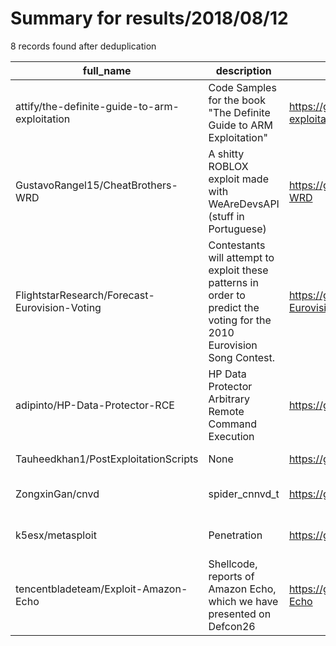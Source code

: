 
# Summary for results/2018/08/12
    
8 records found after deduplication

| full_name | description | html_url | matched_list | matched_count | pushed_at | size | stargazers_count | language | forks_count | vul_ids |
|-----------------------------------------------|-------------------------------------------------------------------------------------------------------------------------|------------------------------------------------------------------|----------------------------------|-----------------|---------------------------|--------|--------------------|------------|---------------|-----------|
| attify/the-definite-guide-to-arm-exploitation | Code Samples for the book "The Definite Guide to ARM Exploitation" | https://github.com/attify/the-definite-guide-to-arm-exploitation | ['exploit'] | 1 | 2018-08-12 10:14:01+00:00 | 2780 | 30 | C | 9 | [] |
| GustavoRangel15/CheatBrothers-WRD | A shitty ROBLOX exploit made with WeAreDevsAPI (stuff in Portuguese) | https://github.com/GustavoRangel15/CheatBrothers-WRD | ['exploit'] | 1 | 2018-08-12 12:33:08+00:00 | 1393 | 0 | C# | 0 | [] |
| FlightstarResearch/Forecast-Eurovision-Voting | Contestants will attempt to exploit these patterns in order to predict the voting for the 2010 Eurovision Song Contest. | https://github.com/FlightstarResearch/Forecast-Eurovision-Voting | ['exploit'] | 1 | 2018-08-12 06:45:58+00:00 | 1 | 0 | | 0 | [] |
| adipinto/HP-Data-Protector-RCE | HP Data Protector Arbitrary Remote Command Execution | https://github.com/adipinto/HP-Data-Protector-RCE | ['rce'] | 1 | 2018-08-12 08:40:46+00:00 | 6 | 4 | Python | 1 | [] |
| Tauheedkhan1/PostExploitationScripts | None | https://github.com/Tauheedkhan1/PostExploitationScripts | ['exploit'] | 1 | 2018-08-12 12:22:57+00:00 | 0 | 0 | | 0 | [] |
| ZongxinGan/cnvd | spider_cnnvd_t | https://github.com/ZongxinGan/cnvd | ['cnvd-c OR cnvd-2 OR cnnvd-2'] | 1 | 2018-08-12 14:53:57+00:00 | 4133 | 0 | Python | 0 | [] |
| k5esx/metasploit | Penetration | https://github.com/k5esx/metasploit | ['metasploit module OR payload'] | 1 | 2018-08-12 16:08:39+00:00 | 0 | 0 | nan | 0 | [] |
| tencentbladeteam/Exploit-Amazon-Echo | Shellcode, reports of Amazon Echo, which we have presented on Defcon26 | https://github.com/tencentbladeteam/Exploit-Amazon-Echo | ['exploit', 'shellcode'] | 2 | 2018-08-12 22:29:21+00:00 | 4104 | 35 | Python | 11 | [] |
